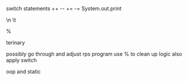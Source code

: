switch statements
++ --
+= -=
System.out.print

\n \t

%

terinary

possibly go through and adjust rps program
  use % to clean up logic
  also apply switch

oop and static
